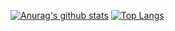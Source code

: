 [![Anurag's github stats](https://github-readme-stats.vercel.app/api?username=vn7n24fzkq&show_icons=true&count_private=true&theme=dark)](https://github.com/anuraghazra/github-readme-stats)
[![Top Langs](https://github-readme-stats.vercel.app/api/top-langs/?username=vn7n24fzkq&layout=compact&count_private=true&theme=dark)](https://github.com/anuraghazra/github-readme-stats)
